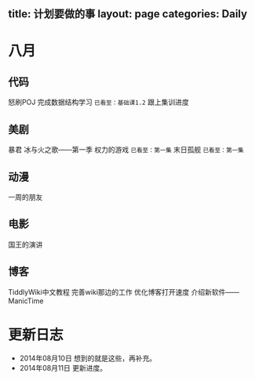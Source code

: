 title: 计划要做的事
layout: page
categories: Daily
---
# 八月
## 代码
<i class="fa fa-square-o"></i>  怒刷POJ
<i class="fa fa-square-o"></i>  完成数据结构学习 `已看至：基础课1.2`
<i class="fa fa-square-o"></i>  跟上集训进度

## 美剧
<i class="fa fa-square-o"></i>  暴君
<i class="fa fa-square-o"></i>  冰与火之歌——第一季 权力的游戏 `已看至：第一集`
<i class="fa fa-square-o"></i>  末日孤舰 `已看至：第一集`

## 动漫
<i class="fa fa-square-o"></i>  一周的朋友

## 电影
<i class="fa fa-square-o"></i>  国王的演讲

## 博客
<i class="fa fa-square-o"></i>  TiddlyWiki中文教程
<i class="fa fa-square-o"></i>  完善wiki那边的工作
<i class="fa fa-square-o"></i>  优化博客打开速度
<i class="fa fa-square-o"></i>  介绍新软件——ManicTime

# 更新日志
- 2014年08月10日 想到的就是这些，再补充。
- 2014年08月11日 更新进度。